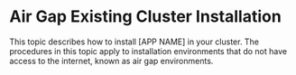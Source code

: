 # Air Gap Existing Cluster Installation

This topic describes how to install [APP NAME] in your cluster. The procedures in this topic apply to installation environments that do not have access to the internet, known as air gap environments. 